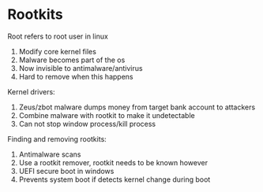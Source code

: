 # Rootkits

Root refers to root user in linux
1. Modify core kernel files
1. Malware becomes part of the os
 1. Now invisible to antimalware/antivirus
1. Hard to remove when this happens

Kernel drivers:
1. Zeus/zbot malware dumps money from target bank account to attackers
1. Combine malware with rootkit to make it undetectable
1. Can not stop window process/kill process

Finding and removing rootkits:
1. Antimalware scans
1. Use a rootkit remover, rootkit needs to be known however
1. UEFI secure boot in windows
 1. Prevents system boot if detects kernel change during boot
